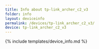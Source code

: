 ```yaml
---
title: Info about tp-link_archer_c2_v3
folder: info
layout: deviceinfo
permalink: /devices/tp-link_archer_c2_v3/
device: tp-link_archer_c2_v3
---
```

{% include templates/device_info.md %}
